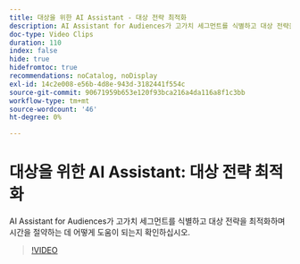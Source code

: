 ```yaml
---
title: 대상을 위한 AI Assistant - 대상 전략 최적화
description: AI Assistant for Audiences가 고가치 세그먼트를 식별하고 대상 전략을 최적화하며 시간을 절약하는 데 어떻게 도움이 되는지 확인하십시오.
doc-type: Video Clips
duration: 110
index: false
hide: true
hidefromtoc: true
recommendations: noCatalog, noDisplay
exl-id: 14c2e008-e56b-4d8e-943d-3182441f554c
source-git-commit: 90671959b653e120f93bca216a4da116a8f1c3bb
workflow-type: tm+mt
source-wordcount: '46'
ht-degree: 0%

---
```


# 대상을 위한 AI Assistant: 대상 전략 최적화

AI Assistant for Audiences가 고가치 세그먼트를 식별하고 대상 전략을 최적화하며 시간을 절약하는 데 어떻게 도움이 되는지 확인하십시오.

<!-- 62_S508_3442517_109_ai-assistant-for-audiences-optimizing-audience-strategies -->
>[!VIDEO](https://video.tv.adobe.com/v/3459667/?learn=on&enablevpops=true&captions=kor)
